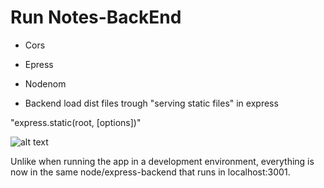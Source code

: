 # Run Notes-BackEnd


- Cors
- Epress
- Nodenom

- Backend load dist files trough "serving static files" in express 

"express.static(root, [options])"



![alt text](/part3/resources/setup-deployment-notes-app.png)


Unlike when running the app in a development environment, everything is now in the same node/express-backend that runs in localhost:3001.